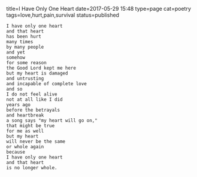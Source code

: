 title=I Have Only One Heart
date=2017-05-29 15:48
type=page
cat=poetry
tags=love,hurt,pain,survival
status=published
~~~~~~
I have only one heart
and that heart
has been hurt
many times
by many people
and yet
somehow
for some reason
the Good Lord kept me here
but my heart is damaged
and untrusting
and incapable of complete love
and so
I do not feel alive
not at all like I did
years ago
before the betrayals
and heartbreak
a song says "my heart will go on,"
that might be true
for me as well
but my heart
will never be the same
or whole again
because
I have only one heart
and that heart
is no longer whole.
